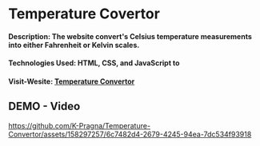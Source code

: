 # Temperature Covertor

#### Description: The website convert's Celsius temperature measurements into either Fahrenheit or Kelvin scales.
#### Technologies Used: HTML, CSS, and JavaScript to 

#### Visit-Wesite: [Temperature Convertor](https://k-pragna.github.io/Temperature-Convertor/Temperature%20Convertor/index.html)



## DEMO - Video


https://github.com/K-Pragna/Temperature-Convertor/assets/158297257/6c7482d4-2679-4245-94ea-7dc534f93918



